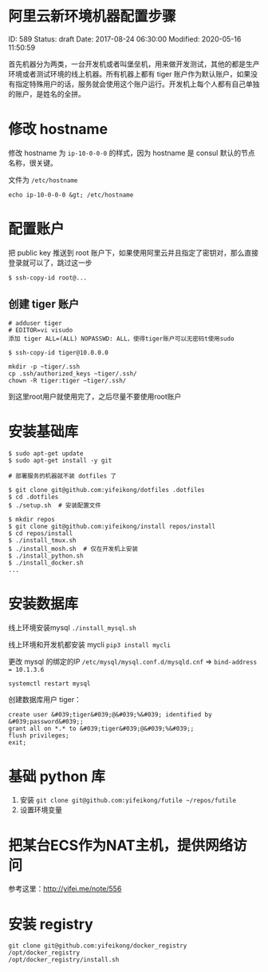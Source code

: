 # 阿里云新环境机器配置步骤


ID: 589
Status: draft
Date: 2017-08-24 06:30:00
Modified: 2020-05-16 11:50:59


首先机器分为两类，一台开发机或者叫堡垒机，用来做开发测试，其他的都是生产环境或者测试环境的线上机器。所有机器上都有 tiger 账户作为默认账户，如果没有指定特殊用户的话，服务就会使用这个账户运行。开发机上每个人都有自己单独的账户，是姓名的全拼。

# 修改 hostname

修改 hostname 为 `ip-10-0-0-0` 的样式，因为 hostname 是 consul 默认的节点名称，很关键。

文件为 `/etc/hostname`

```
echo ip-10-0-0-0 &gt; /etc/hostname
```

# 配置账户

把 public key 推送到 root 账户下，如果使用阿里云并且指定了密钥对，那么直接登录就可以了，跳过这一步

```
$ ssh-copy-id root@...
```

## 创建 tiger 账户

```
# adduser tiger
# EDITOR=vi visudo
添加 tiger ALL=(ALL) NOPASSWD: ALL，使得tiger账户可以无密码t使用sudo
```

```
$ ssh-copy-id tiger@10.0.0.0
```

```
mkdir -p ~tiger/.ssh
cp .ssh/authorized_keys ~tiger/.ssh/
chown -R tiger:tiger ~tiger/.ssh/
```

到这里root用户就使用完了，之后尽量不要使用root账户


# 安装基础库

```
$ sudo apt-get update
$ sudo apt-get install -y git

# 部署服务的机器就不装 dotfiles 了

$ git clone git@github.com:yifeikong/dotfiles .dotfiles
$ cd .dotfiles
$ ./setup.sh  # 安装配置文件

$ mkdir repos
$ git clone git@github.com:yifeikong/install repos/install
$ cd repos/install
$ ./install_tmux.sh
$ ./install_mosh.sh  # 仅在开发机上安装
$ ./install_python.sh
$ ./install_docker.sh
...
```

# 安装数据库

线上环境安装mysql `./install_mysql.sh`

线上环境和开发机都安装 mycli `pip3 install mycli`

更改 mysql 的绑定的IP `/etc/mysql/mysql.conf.d/mysqld.cnf` => `bind-address = 10.1.3.6`

```
systemctl restart mysql
```

创建数据库用户 tiger：

```
create user &#039;tiger&#039;@&#039;%&#039; identified by &#039;password&#039;;
grant all on *.* to &#039;tiger&#039;@&#039;%&#039;;
flush privileges;
exit;
```

# 基础 python 库

1. 安装 `git clone git@github.com:yifeikong/futile ~/repos/futile`
2. 设置环境变量 

# 把某台ECS作为NAT主机，提供网络访问

参考这里：http://yifei.me/note/556

# 安装 registry

```
git clone git@github.com:yifeikong/docker_registry /opt/docker_registry
/opt/docker_registry/install.sh
```